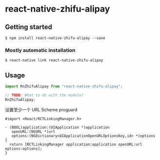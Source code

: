 # react-native-zhifu-alipay

## Getting started

`$ npm install react-native-zhifu-alipay --save`

### Mostly automatic installation

`$ react-native link react-native-zhifu-alipay`

## Usage

```javascript
import RnZhifuAlipay from "react-native-zhifu-alipay";

// TODO: What to do with the module?
RnZhifuAlipay;
```

设置至少一个 URL Scheme
proguard

```objc
#import <React/RCTLinkingManager.h>

- (BOOL)application:(UIApplication *)application
   openURL:(NSURL *)url
   options:(NSDictionary<UIApplicationOpenURLOptionsKey,id> *)options
{
  return [RCTLinkingManager application:application openURL:url options:options];
}
```
